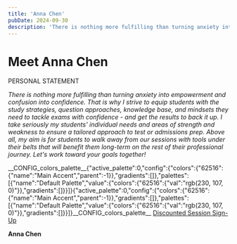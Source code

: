 ```yaml
---
title: 'Anna Chen'
pubDate: 2024-09-30
description: 'There is nothing more fulfilling than turning anxiety into empowerment and confusion into confidence. That is why I strive to equip students with the study.'
---
```


# Meet Anna Chen

PERSONAL STATEMENT

_There is nothing more fulfilling than turning anxiety into empowerment and confusion into confidence. That is why I strive to equip students with the study strategies, question approaches, knowledge base, and mindsets they need to tackle exams with confidence - and get the results to back it up. I take seriously my students' individual needs and areas of strength and weakness to ensure a tailored approach to test or admissions prep. Above all, my aim is for students to walk away from our sessions with tools under their belts that will benefit them long-term on the rest of their professional journey. Let's work toward your goals together!_

\_\_CONFIG_colors_palette\_\_{"active_palette":0,"config":{"colors":{"62516":{"name":"Main Accent","parent":-1}},"gradients":\[\]},"palettes":\[{"name":"Default Palette","value":{"colors":{"62516":{"val":"rgb(230, 107, 0)"}},"gradients":\[\]}}\]}{"active_palette":0,"config":{"colors":{"62516":{"name":"Main Accent","parent":-1}},"gradients":\[\]},"palettes":\[{"name":"Default Palette","value":{"colors":{"62516":{"val":"rgb(230, 107, 0)"}},"gradients":\[\]}}\]}\_\_CONFIG_colors_palette\_\_ [Discounted Session Sign-Up](/purchase-discounted-session/)

**Anna Chen**

